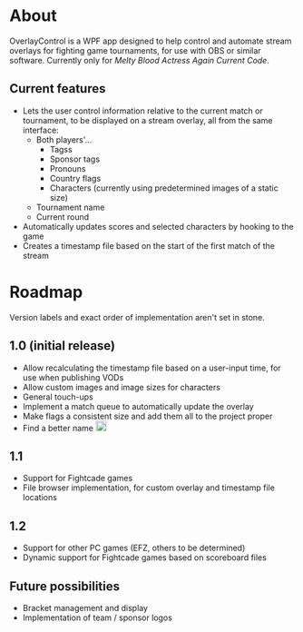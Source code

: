 # About
OverlayControl is a WPF app designed to help control and automate stream overlays for fighting game tournaments, for use with OBS or similar software. Currently only for *Melty Blood Actress Again Current Code*.

## Current features
- Lets the user control information relative to the current match or tournament, to be displayed on a stream overlay, all from the same interface:
    - Both players'...
        - Tagss
        - Sponsor tags
        - Pronouns 
        - Country flags
        - Characters (currently using predetermined images of a static size)
    - Tournament name
    - Current round
- Automatically updates scores and selected characters by hooking to the game
- Creates a timestamp file based on the start of the first match of the stream

# Roadmap
Version labels and exact order of implementation aren't set in stone.

## 1.0 (initial release)
- Allow recalculating the timestamp file based on a user-input time, for use when publishing VODs
- Allow custom images and image sizes for characters
- General touch-ups
- Implement a match queue to automatically update the overlay
- Make flags a consistent size and add them all to the project proper
- Find a better name <img src=https://cdn.discordapp.com/emojis/851572925038985287.png width=19 height=18 alt="MBAACC sprite of Kohaku making a weird face">

## 1.1
- Support for Fightcade games
- File browser implementation, for custom overlay and timestamp file locations

## 1.2
- Support for other PC games (EFZ, others to be determined)
- Dynamic support for Fightcade games based on scoreboard files

## Future possibilities
- Bracket management and display
- Implementation of team / sponsor logos
